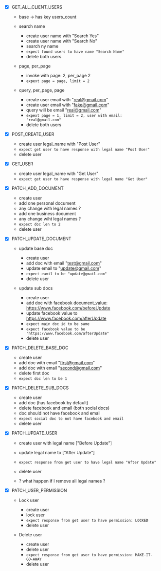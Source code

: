 - [x] GET_ALL_CLIENT_USERS
  - base -> has key users_count

  - search name
    - create user name with "Search Yes"
    - create user name with "Search No"
    - search ny name
    - `expect found users to have name "Search Name"`
    - delete both users

  - page, per_page 
    - invoke with page: 2, per_page 2
    - `expext page = page, limit = 2`

  - query, per_page, page
    - create user email with "real@gmail.com"
    - create user email with "fake@gmail.com"
    - query will be email "real@gmail.com"
    - `expext page = 1, limit = 2, user with email: "real@gmail.com"`
    - delete both users

- [x] POST_CREATE_USER
  - create user legal_name with "Post User"
  - `expect get user to have response with legal name "Post User"`
  - delete user


- [x] GET_USER
  - create user legal_name with "Get User"
  - `expect get user to have response with legal name "Get User"`

- [x] PATCH_ADD_DOCUMENT
  - create user
  - add one personal document
  - any change with legal names ?
  - add one business document 
  - any change wiht legal names ?
  - `expect doc len to 2`
  - delete user


- [X] PATCH_UPDATE_DOCUMENT
  - update base doc
    - create user
    - add doc with email "test@gmail.com"
    - update email to "update@gmail.com"
    - `expect eamil to be "update@gmail.com"`
    - delete user

  - update sub docs
    - create user
    - add doc with facebook document_value: https://www.facebook.com/beforeUpdate
    - update facebook value to https://www.facebook.com/afterUpdate
    - `expect main doc id to be same`
    - `expect facebook value to be "https://www.facebook.com/afterUpdate"`
    - delete user


- [x] PATCH_DELETE_BASE_DOC
  - create user
  - add doc with email "first@gmail.com"
  - add doc with email "second@gmail.com"
  - delete first doc
  - `expect doc len to be 1`


- [X] PATCH_DELETE_SUB_DOCS
  - create user
  - add doc (has facebook by default)
  - delete facebook and email (both social docs)
  - doc should not have facebook and email
  - `expect social doc to not have facebook and email`
  - delete user


- [X] PATCH_UPDATE_USER
  - create user with legal name ["Before Update"]
  - update legal name to ["After Update"]
  - `expect response from get user to have legal name "After Update"`
  - delete user

  - ? what happen if I remove all legal names ?


- [x] PATCH_USER_PERMISSION
  - Lock user
    - create user
    - lock user
    - `expect response from get user to have permission: LOCKED`
    - delete user

  - Delete user
    - create user
    - delete user
    - `expect response from get user to have permission: MAKE-IT-GO-AWAY`
    - delete user
